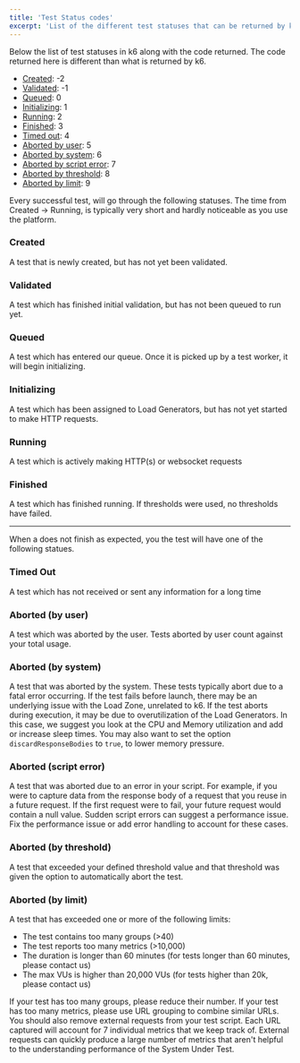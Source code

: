 ```yaml
---
title: 'Test Status codes'
excerpt: 'List of the different test statuses that can be returned by k6 cloud service, with reasons and fixes for dealing with such a status.'
---
```


Below the list of test statuses in k6 along with the code returned. The code returned here is different than what is returned by k6.

<Glossary>

- [Created](#created): -2
- [Validated](#validated): -1
- [Queued](#queued): 0
- [Initializing](#initializing): 1
- [Running](#running): 2
- [Finished](#finished): 3              
- [Timed out](#timed-out): 4
- [Aborted by user](#aborted-by-user): 5
- [Aborted by system](#aborted-by-system): 6
- [Aborted by script error](#aborted-by-script-error): 7
- [Aborted by threshold](#aborted-by-threshold): 8
- [Aborted by limit](#aborted-by-limit): 9

</Glossary>


Every successful test, will go through the following statuses. The time from Created -> Running, is typically very short and hardly noticeable as you use the platform.

### Created

A test that is newly created, but has not yet been validated.

### Validated

A test which has finished initial validation, but has not been queued to run yet.

### Queued

A test which has entered our queue. Once it is picked up by a test worker, it will begin initializing.

### Initializing

A test which has been assigned to Load Generators, but has not yet started to make HTTP requests.

### Running

A test which is actively making HTTP(s) or websocket requests

### Finished

A test which has finished running. If thresholds were used, no thresholds have failed.

---

When a does not finish as expected, you the test will have one of the following statues.

### Timed Out

A test which has not received or sent any information for a long time

### Aborted (by user)

A test which was aborted by the user. Tests aborted by user count against your total usage.

### Aborted (by system)

A test that was aborted by the system. These tests typically abort due to a fatal error occurring. If the test fails before launch, there may be an underlying issue with the Load Zone, unrelated to k6. If the test aborts during execution, it may be due to overutilization of the Load Generators. In this case, we suggest you look at the CPU and Memory utilization and add or increase sleep times. You may also want to set the option `discardResponseBodies` to `true`, to lower memory pressure.

### Aborted (script error)

A test that was aborted due to an error in your script. For example, if you were to capture data from the response body of a request that you reuse in a future request. If the first request were to fail, your future request would contain a null value. Sudden script errors can suggest a performance issue. Fix the performance issue or add error handling to account for these cases.

### Aborted (by threshold)

A test that exceeded your defined threshold value and that threshold was given the option to automatically abort the test.

### Aborted (by limit)

A test that has exceeded one or more of the following limits:

- The test contains too many groups (>40)
- The test reports too many metrics (>10,000)
- The duration is longer than 60 minutes (for tests longer than 60 minutes, please contact us)
- The max VUs is higher than 20,000 VUs (for tests higher than 20k, please contact us)

If your test has too many groups, please reduce their number. If your test has too many metrics, please use URL grouping to combine similar URLs. You should also remove external requests from your test script. Each URL captured will account for 7 individual metrics that we keep track of. External requests can quickly produce a large number of metrics that aren't helpful to the understanding performance of the System Under Test.